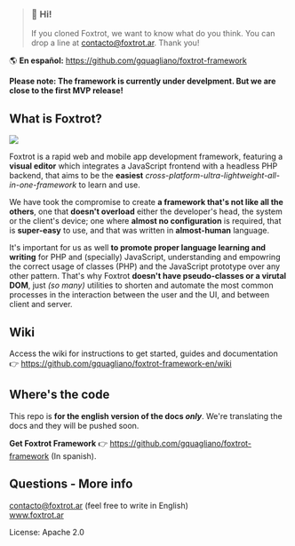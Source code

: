 > ### 👋 Hi!
> If you cloned Foxtrot, we want to know what do you think. You can drop a line at contacto@foxtrot.ar. Thank you!

🌎 **En español:** https://github.com/gquagliano/foxtrot-framework

**Please note: The framework is currently under develpment. But we are close to the first MVP release!**

## What is Foxtrot?

![](https://github.com/gquagliano/foxtrot-framework/wiki/img/editor.jpg)

Foxtrot is a rapid web and mobile app development framework, featuring a **visual editor** which integrates a JavaScript frontend with a headless PHP backend, that aims to be the **easiest** *cross-platform-ultra-lightweight-all-in-one-framework* to learn and use.

We have took the compromise to create **a framework that's not like all the others**, one that **doesn't overload** either the developer's head, the system or the client's device; one where **almost no configuration** is required, that is **super-easy** to use, and that was written in **almost-human** language.

It's important for us as well **to promote proper language learning and writing** for PHP and (specially) JavaScript, understanding and empowring the correct usage of classes (PHP) and the JavaScript prototype over any other pattern. That's why Foxtrot **doesn't have pseudo-classes or a virutal DOM**, just *(so many)* utilities to shorten and automate the most common processes in the interaction between the user and the UI, and between client and server.

## Wiki

Access the wiki for instructions to get started, guides and documentation 👉 https://github.com/gquagliano/foxtrot-framework-en/wiki

## Where's the code

This repo is **for the english version of the docs *only***. We're translating the docs and they will be pushed soon.

**Get Foxtrot Framework** 👉 https://github.com/gquagliano/foxtrot-framework (In spanish).

## Questions - More info

contacto@foxtrot.ar (feel free to write in English)  
www.foxtrot.ar

License: Apache 2.0
